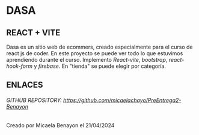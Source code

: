 # DASA
## REACT + VITE
Dasa es un sitio web de ecommers, creado especialmente para el curso de react js de coder. 
En este proyecto se puede ver todo lo que estuvimos aprendiendo durante el curso. Implemento *React-vite*, *bootstrap*, *react-hook-form* y *firebase*.
En "tienda" se puede elegir por categoría. 

## ENLACES
###### GITHUB REPOSITORY:  https://github.com/micaelachayo/PreEntrega2-Benayon

Creado por Micaela Benayon el 21/04/2024